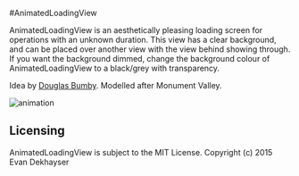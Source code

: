 #AnimatedLoadingView

AnimatedLoadingView is an aesthetically pleasing loading screen for operations with an unknown duration. This view has a clear background, and can be placed over another view with the view behind showing through. If you want the background dimmed, change the background colour of AnimatedLoadingView to a black/grey with transparency.

Idea by [Douglas Bumby](https://www.github.com/istx25). 
Modelled after Monument Valley.

![animation](https://cloud.githubusercontent.com/assets/6799989/7996066/7121373c-0ad1-11e5-9ce6-d2895ee8759d.gif)

## Licensing

AnimatedLoadingView is subject to the MIT License. Copyright (c) 2015 Evan Dekhayser
